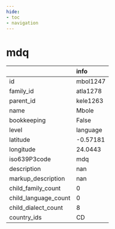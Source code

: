 ```yaml
---
hide:
- toc
- navigation
---
```

# mdq
|                      | info     |
|:---------------------|:---------|
| id                   | mbol1247 |
| family_id            | atla1278 |
| parent_id            | kele1263 |
| name                 | Mbole    |
| bookkeeping          | False    |
| level                | language |
| latitude             | -0.57181 |
| longitude            | 24.0443  |
| iso639P3code         | mdq      |
| description          | nan      |
| markup_description   | nan      |
| child_family_count   | 0        |
| child_language_count | 0        |
| child_dialect_count  | 8        |
| country_ids          | CD       |